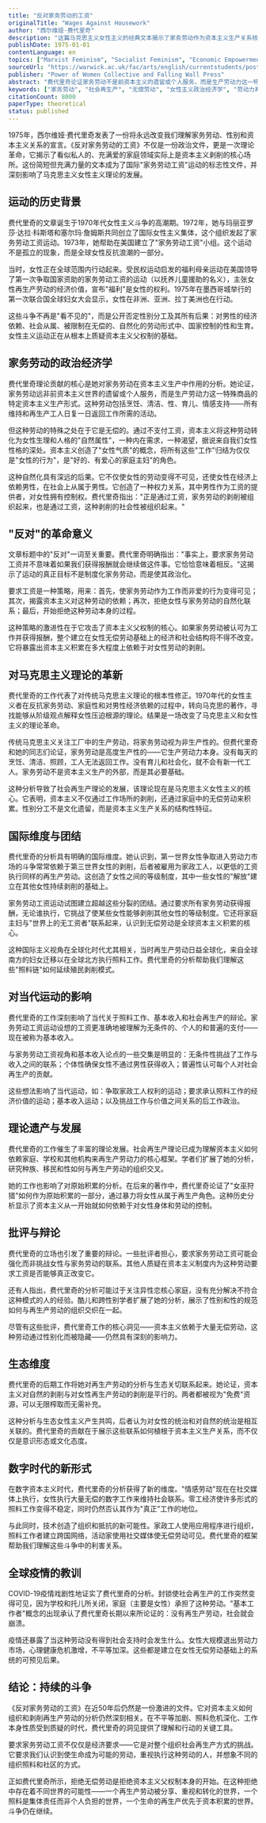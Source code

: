 ```yaml
---
title: "反对家务劳动的工资"
originalTitle: "Wages Against Housework"
author: "西尔维娅·费代里奇"
description: "这篇马克思主义女性主义的经典文本揭示了家务劳动作为资本主义生产关系核心的真相。费代里奇论证，通过将家务劳动自然化为女性的'爱的劳动'，资本主义获得了大量无偿劳动。要求家务劳动工资不是为了制度化这种劳动，而是为了使其政治化，揭露资本主义对女性劳动的剥削。"
publishDate: 1975-01-01
contentLanguage: en
topics: ["Marxist Feminism", "Socialist Feminism", "Economic Empowerment", "Reproductive Labor", "Capitalism Critique"]
sourceUrl: "https://warwick.ac.uk/fac/arts/english/currentstudents/postgraduate/masters/modules/femlit/04-federici.pdf"
publisher: "Power of Women Collective and Falling Wall Press"
abstract: "费代里奇论证家务劳动不是前资本主义的遗留或个人服务，而是生产劳动力这一特殊商品的资本主义生产形式。通过将家务劳动自然化为女性天性的表达，资本主义隐藏了这种劳动的生产性质，使女性承担了维持和再生产劳动力的全部责任却不获报酬。要求工资是揭露这种剥削并开始拒绝它的第一步。"
keywords: ["家务劳动", "社会再生产", "无偿劳动", "女性主义政治经济学", "劳动力再生产"]
citationCount: 8000
paperType: theoretical
status: published
---
```


1975年，西尔维娅·费代里奇发表了一份将永远改变我们理解家务劳动、性别和资本主义关系的宣言。《反对家务劳动的工资》不仅是一份政治文件，更是一次理论革命，它揭示了看似私人的、充满爱的家庭领域实际上是资本主义剥削的核心场所。这份简短但充满力量的文本成为了国际"家务劳动工资"运动的标志性文件，并深刻影响了马克思主义女性主义理论的发展。

## 运动的历史背景

费代里奇的文章诞生于1970年代女性主义斗争的高潮期。1972年，她与玛丽亚罗莎·达拉·科斯塔和塞尔玛·詹姆斯共同创立了国际女性主义集体，这个组织发起了家务劳动工资运动。1973年，她帮助在美国建立了"家务劳动工资"小组。这个运动不是孤立的现象，而是全球女性反抗浪潮的一部分。

当时，女性正在全球范围内行动起来。受民权运动启发的福利母亲运动在美国领导了第一次争取国家资助的家务劳动工资的运动（以抚养儿童援助的名义），主张女性再生产劳动的经济价值，宣布"福利"是女性的权利。1975年在墨西哥城举行的第一次联合国全球妇女大会显示，女性在非洲、亚洲、拉丁美洲也在行动。

这些斗争不再是"看不见的"，而是公开否定性别分工及其所有后果：对男性的经济依赖、社会从属、被限制在无偿的、自然化的劳动形式中、国家控制的性和生育。女性主义运动正在从根本上质疑资本主义父权制的基础。

## 家务劳动的政治经济学

费代里奇理论贡献的核心是她对家务劳动在资本主义生产中作用的分析。她论证，家务劳动远非前资本主义世界的遗留或个人服务，而是生产劳动力这一特殊商品的特定资本主义生产形式。这种劳动包括烹饪、清洁、性、育儿、情感支持——所有维持和再生产工人日复一日返回工作所需的活动。

但这种劳动的特殊之处在于它是无偿的。通过不支付工资，资本主义将这种劳动转化为女性生理和人格的"自然属性"，一种内在需求，一种渴望，据说来自我们女性性格的深处。资本主义创造了"女性气质"的概念，将所有这些"工作"归结为仅仅是"女性的行为"，是"好的、有爱心的家庭主妇"的角色。

这种自然化具有深远的后果。它不仅使女性的劳动变得不可见，还使女性在经济上依赖男性，在社会上从属于男性。它创造了一种权力关系，其中男性作为工资的提供者，对女性拥有控制权。费代里奇指出："正是通过工资，家务劳动的剥削被组织起来，也是通过工资，这种剥削的社会性被组织起来。"

## "反对"的革命意义

文章标题中的"反对"一词至关重要。费代里奇明确指出："事实上，要求家务劳动工资并不意味着如果我们获得报酬就会继续做这件事。它恰恰意味着相反。"这揭示了运动的真正目标不是制度化家务劳动，而是使其政治化。

要求工资是一种策略，用来：首先，使家务劳动作为工作而非爱的行为变得可见；其次，揭露资本主义对这种劳动的依赖；再次，拒绝女性与家务劳动的自然化联系；最后，开始拒绝这种劳动本身的过程。

这种策略的激进性在于它攻击了资本主义父权制的核心。如果家务劳动被认可为工作并获得报酬，整个建立在女性无偿劳动基础上的经济和社会结构将不得不改变。它将暴露出资本主义积累在多大程度上依赖于对女性劳动的剥削。

## 对马克思主义理论的革新

费代里奇的工作代表了对传统马克思主义理论的根本性修正。1970年代的女性主义者在反抗家务劳动、家庭性和对男性经济依赖的过程中，转向马克思的著作，寻找能够从阶级观点解释女性压迫根源的理论。结果是一场改变了马克思主义和女性主义的理论革命。

传统马克思主义关注工厂中的生产劳动，将家务劳动视为非生产性的。但费代里奇和她的同志们论证，家务劳动是高度生产性的——它生产劳动力本身。没有每天的烹饪、清洁、照顾，工人无法返回工作。没有育儿和社会化，就不会有新一代工人。家务劳动不是资本主义生产的外部，而是其必要基础。

这种分析导致了社会再生产理论的发展，该理论现在是马克思主义女性主义的核心。它表明，资本主义不仅通过工作场所的剥削，还通过家庭中的无偿劳动来积累。性别分工不是文化遗留，而是资本主义生产关系的结构性特征。

## 国际维度与团结

费代里奇的分析具有明确的国际维度。她认识到，第一世界女性争取进入劳动力市场的斗争常常依赖于第三世界女性的剥削，后者被雇用为家政工人，以更低的工资执行同样的再生产劳动。这创造了女性之间的等级制度，其中一些女性的"解放"建立在其他女性持续剥削的基础上。

家务劳动工资运动试图建立超越这些分裂的团结。通过要求所有家务劳动获得报酬，无论谁执行，它挑战了使某些女性能够剥削其他女性的等级制度。它还将家庭主妇与"世界上的无工资者"联系起来，认识到无偿劳动是全球资本主义积累的核心。

这种国际主义视角在全球化时代尤其相关，当时再生产劳动日益全球化，来自全球南方的妇女迁移以在全球北方执行照料工作。费代里奇的分析帮助我们理解这些"照料链"如何延续殖民剥削模式。

## 对当代运动的影响

费代里奇的工作深刻影响了当代关于照料工作、基本收入和社会再生产的辩论。家务劳动工资运动设想的工资更准确地被理解为无条件的、个人的和普遍的支付——现在被称为基本收入。

与家务劳动工资视角和基本收入论点的一些交集是明显的：无条件性挑战了工作与收入之间的联系；个体性确保女性不通过男性获得收入；普遍性认可每个人对社会再生产的贡献。

这些想法影响了当代运动，如：争取家政工人权利的运动；要求承认照料工作的经济价值的运动；基本收入运动；以及挑战工作与价值之间关系的后工作政治。

## 理论遗产与发展

费代里奇的工作催生了丰富的理论发展。社会再生产理论已成为理解资本主义如何依赖家庭、学校和其他机构来再生产劳动力的核心框架。学者们扩展了她的分析，研究种族、移民和性如何与再生产劳动的组织交叉。

她的工作也影响了对原始积累的分析。在后来的著作中，费代里奇论证了"女巫狩猎"如何作为原始积累的一部分，通过暴力将女性从属于再生产角色。这种历史分析显示了资本主义从一开始就如何依赖于对女性身体和劳动的控制。

## 批评与辩论

费代里奇的立场也引发了重要的辩论。一些批评者担心，要求家务劳动工资可能会强化而非挑战女性与家务劳动的联系。其他人质疑在资本主义制度内为这种劳动要求工资是否能够真正改变它。

还有人指出，费代里奇的分析可能过于关注异性恋核心家庭，没有充分解决不符合这种模式的人的经验。酷儿和跨性别学者扩展了她的分析，展示了性别和性的规范如何与再生产劳动的组织交织在一起。

尽管有这些批评，费代里奇工作的核心洞见——资本主义依赖于大量无偿劳动，这种劳动通过性别化而被隐藏——仍然具有深刻的影响力。

## 生态维度

费代里奇的后期工作将她对再生产劳动的分析与生态关切联系起来。她论证，资本主义对自然的剥削与对女性再生产劳动的剥削是平行的。两者都被视为"免费"资源，可以无限榨取而无需补充。

这种分析与生态女性主义产生共鸣，后者认为对女性的统治和对自然的统治是相互关联的。费代里奇的贡献在于展示这些联系如何植根于资本主义生产关系，而不仅仅是意识形态或文化态度。

## 数字时代的新形式

在数字资本主义时代，费代里奇的分析获得了新的维度。"情感劳动"现在在社交媒体上执行，女性执行大量无偿的数字工作来维持社会联系。零工经济使许多形式的照料工作变得不稳定，同时仍然否认其作为"真正"工作的地位。

与此同时，技术创造了组织和抵抗的新可能性。家政工人使用应用程序进行组织，照料工作者建立跨国网络，活动家使用社交媒体使无偿劳动可见。费代里奇的框架帮助我们理解这些斗争中的利害关系。

## 全球疫情的教训

COVID-19疫情戏剧性地证实了费代里奇的分析。封锁使社会再生产的工作突然变得可见，因为学校和托儿所关闭，家庭（主要是女性）承担了这种劳动。"基本工作者"概念的出现承认了费代里奇长期以来所论证的：没有再生产劳动，社会就会崩溃。

疫情还暴露了当这种劳动没有得到社会支持时会发生什么。女性大规模退出劳动力市场，心理健康危机激增，不平等加深。这些都是建立在女性无偿劳动基础上的系统的可预见后果。

## 结论：持续的斗争

《反对家务劳动的工资》在近50年后仍然是一份激进的文件。它对资本主义如何组织和剥削再生产劳动的分析仍然深刻相关。在不平等加剧、照料危机深化、工作本身性质受到质疑的时代，费代里奇的洞见提供了理解和行动的关键工具。

要求家务劳动工资不仅仅是经济要求——它是对整个组织社会再生产方式的挑战。它要求我们认识到使生命成为可能的劳动，重视执行这种劳动的人，并想象不同的组织照料和社区的方式。

正如费代里奇所示，拒绝无偿劳动是拒绝资本主义父权制本身的开始。在这种拒绝中存在着不同世界的可能性——一个再生产劳动被分享、重视和转化的世界，一个照料是集体责任而非个人负担的世界，一个生命的再生产优先于资本积累的世界。斗争仍在继续。